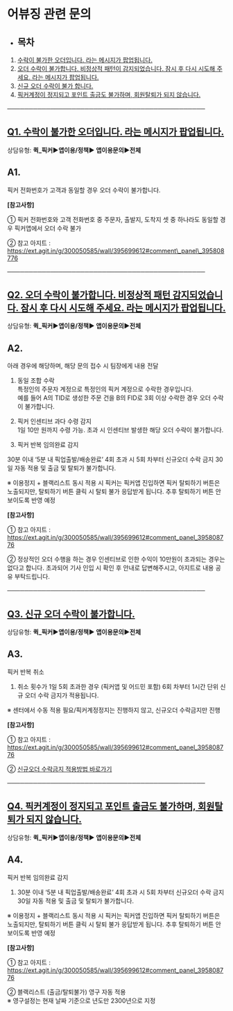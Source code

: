 # 어뷰징 관련 문의

* **목차**
  ------

1. [수락이 불가한 오더입니다. 라는 메시지가 팝업됩니다.](#01HRXDX3YD1HHDJMZM9BGB0JQJ)
2. [오더 수락이 불가합니다. 비정상적 패턴이 감지되었습니다. 잠시 후 다시 시도해 주세요. 라는 메시지가 팝업됩니다.](#01HRXEC2P1VF6ACVD160VEM5CC)
3. [신규 오더 수락이 불가 합니다.](#01HS7S6HTYGTD47BFNA55PFFTQ)
4. [픽커계정이 정지되고 포인트 출금도 불가하며, 회원탈퇴가 되지 않습니다.](#01HS7S9MGH8FQBETBQ7907AFCQ)

──────────────────────────────────────────────

**[Q1. 수락이 불가한 오더입니다. 라는 메시지가 팝업됩니다.](#h_01JB135ENGMPNMQ040VRJFMNXY)**
----------------------------------------------------------------------

상담유형: **퀵\_픽커▶앱이용/정책▶ 앱이용문의▶전체**

**A1.**
-------

픽커 전화번호가 고객과 동일할 경우 오더 수락이 불가합니다.

**[참고사항]**

① 픽커 전화번호와 고객 전화번호 중 주문자, 출발지, 도착지 셋 중 하나라도 동일할 경우 픽커앱에서 오더 수락 불가

② 참고 아지트 : https://ext.agit.in/g/300050585/wall/395699612#comment\_panel\_395808776

──────────────────────────────────────────────

**[Q2. 오더 수락이 불가합니다. 비정상적 패턴 감지되었습니다. 잠시 후 다시 시도해 주세요. 라는 메시지가 팝업됩니다.](#h_01JB135ENGMPNMQ040VRJFMNXY)**
-------------------------------------------------------------------------------------------------------

상담유형: **퀵\_픽커▶앱이용/정책▶ 앱이용문의▶전체**

**A2.**
-------

아래 경우에 해당하며, 해당 문의 접수 시 팀장에게 내용 전달

1. 동일 조합 수락  
특정인의 주문자 계정으로 특정인의 픽커 계정으로 수락한 경우입니다.  
예를 들어 A의 TID로 생성한 주문 건을 B의 FID로 3회 이상 수락한 경우 오더 수락이 불가합니다.

2. 픽커 인센티브 과다 수령 감지  
1일 10만 원까지 수령 가능. 초과 시 인센티브 발생한 해당 오더 수락이 불가합니다.

3. 픽커 반복 임의완료 감지

30분 이내 ‘5분 내 픽업출발/배송완료’ 4회 초과 시 5회 차부터 신규오더 수락 금지 30일 자동 적용 및 출금 및 탈퇴가 불가합니다.

※ 이용정지 + 블랙리스트 동시 적용 시 픽커는 픽커앱 진입하면 픽커 탈퇴하기 버튼은 노출되지만, 탈퇴하기 버튼 클릭 시 탈퇴 불가 응답받게 됩니다. 추후 탈퇴하기 버튼 안 보이도록 반영 예정

**[참고사항]**

① 참고 아지트 : <https://ext.agit.in/g/300050585/wall/395699612#comment_panel_395808776>

② 정상적인 오더 수행을 하는 경우 인센티브로 인한 수익이 10만원이 초과되는 경우는 없다고 합니다. 초과되어 기사 인입 시 확인 후 안내로 답변해주시고, 아지트로 내용 공유 부탁드립니다.

──────────────────────────────────────────────

**[Q3. 신규 오더 수락이 불가합니다.](#h_01JB135ENGMPNMQ040VRJFMNXY)**
---------------------------------------------------------

상담유형: **퀵\_픽커▶앱이용/정책▶ 앱이용문의▶전체**

**A3.**
-------

픽커 반복 취소  
1. 취소 횟수가 1일 5회 초과한 경우 (픽커앱 및 어드민 포함) 6회 차부터 1시간 단위 신규 오더 수락 금지가 적용됩니다.

※ 센터에서 수동 적용 필요/픽커계정정지는 진행하지 않고, 신규오더 수락금지만 진행

**[참고사항]**

① 참고 아지트 : <https://ext.agit.in/g/300050585/wall/395699612#comment_panel_395808776>

② [신규오더 수락금지 적용방법 바로가기](https://kakaomobilitysupport.zendesk.com/hc/ko/articles/32984988278809-%EC%8B%A0%EA%B7%9C%EC%98%A4%EB%8D%94-%EC%88%98%EB%9D%BD%EA%B8%88%EC%A7%80-%EC%96%B4%EB%93%9C%EB%AF%BC-%EC%84%A4%EC%A0%95%EB%B0%A9%EB%B2%95)

──────────────────────────────────────────────

**[Q4. 픽커계정이 정지되고 포인트 출금도 불가하며, 회원탈퇴가 되지 않습니다.](#h_01JB135ENGMPNMQ040VRJFMNXY)**
--------------------------------------------------------------------------------

상담유형: **퀵\_픽커▶앱이용/정책▶ 앱이용문의▶전체**

**A4.**
-------

픽커 반복 임의완료 감지

1. 30분 이내 ‘5분 내 픽업출발/배송완료’ 4회 초과 시 5회 차부터 신규오더 수락 금지 30일 자동 적용 및 출금 및 탈퇴가 불가합니다.

※ 이용정지 + 블랙리스트 동시 적용 시 픽커는 픽커앱 진입하면 픽커 탈퇴하기 버튼은 노출되지만, 탈퇴하기 버튼 클릭 시 탈퇴 불가 응답받게 됩니다. 추후 탈퇴하기 버튼 안 보이도록 반영 예정

**[참고사항]**

① 참고 아지트 : <https://ext.agit.in/g/300050585/wall/395699612#comment_panel_395808776>

② 블랙리스트 (출금/탈퇴불가) 영구 자동 적용  
※ 영구설정는 현재 날짜 기준으로 년도만 2300년으로 지정